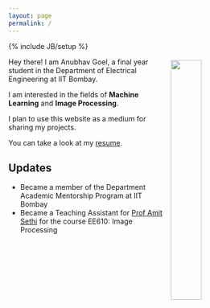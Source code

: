 ```yaml
---
layout: page
permalink: /
---
```

{% include JB/setup %}

<img style="float: right; width: 35%; padding: 5px;" src=" {{site.url}}/assets/img/profile.jpg ">

Hey there! I am Anubhav Goel, a final year student in the Department of Electrical Engineering at IIT Bombay.

I am interested in the fields of **Machine Learning** and **Image Processing**.

I plan to use this website as a medium for sharing my projects.

You can take a look at my [resume]({{site.url}}/resume).

## Updates

<!-- <div style="height:250px;overflow:auto;"> -->
* Became a member of the Department Academic Mentorship Program at IIT Bombay
* Became a Teaching Assistant for [Prof Amit Sethi](https://www.ee.iitb.ac.in/~asethi/) for the course EE610: Image Processing
<!-- </div> -->



